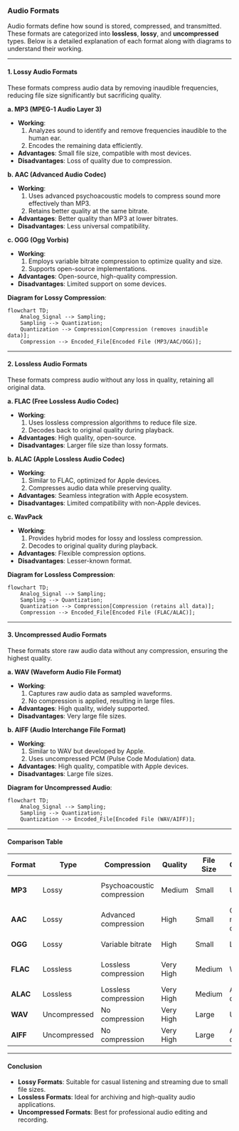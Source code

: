 ### **Audio Formats**

Audio formats define how sound is stored, compressed, and transmitted. These formats are categorized into **lossless**, **lossy**, and **uncompressed** types. Below is a detailed explanation of each format along with diagrams to understand their working.

---

#### **1. Lossy Audio Formats**
These formats compress audio data by removing inaudible frequencies, reducing file size significantly but sacrificing quality.

**a. MP3 (MPEG-1 Audio Layer 3)**  
- **Working**:  
  1. Analyzes sound to identify and remove frequencies inaudible to the human ear.  
  2. Encodes the remaining data efficiently.  
- **Advantages**: Small file size, compatible with most devices.  
- **Disadvantages**: Loss of quality due to compression.

**b. AAC (Advanced Audio Codec)**  
- **Working**:  
  1. Uses advanced psychoacoustic models to compress sound more effectively than MP3.  
  2. Retains better quality at the same bitrate.  
- **Advantages**: Better quality than MP3 at lower bitrates.  
- **Disadvantages**: Less universal compatibility.

**c. OGG (Ogg Vorbis)**  
- **Working**:  
  1. Employs variable bitrate compression to optimize quality and size.  
  2. Supports open-source implementations.  
- **Advantages**: Open-source, high-quality compression.  
- **Disadvantages**: Limited support on some devices.

**Diagram for Lossy Compression**:  
```mermaid
flowchart TD;
    Analog_Signal --> Sampling;
    Sampling --> Quantization;
    Quantization --> Compression[Compression (removes inaudible data)];
    Compression --> Encoded_File[Encoded File (MP3/AAC/OGG)];
```

---

#### **2. Lossless Audio Formats**
These formats compress audio without any loss in quality, retaining all original data.

**a. FLAC (Free Lossless Audio Codec)**  
- **Working**:  
  1. Uses lossless compression algorithms to reduce file size.  
  2. Decodes back to original quality during playback.  
- **Advantages**: High quality, open-source.  
- **Disadvantages**: Larger file size than lossy formats.

**b. ALAC (Apple Lossless Audio Codec)**  
- **Working**:  
  1. Similar to FLAC, optimized for Apple devices.  
  2. Compresses audio data while preserving quality.  
- **Advantages**: Seamless integration with Apple ecosystem.  
- **Disadvantages**: Limited compatibility with non-Apple devices.

**c. WavPack**  
- **Working**:  
  1. Provides hybrid modes for lossy and lossless compression.  
  2. Decodes to original quality during playback.  
- **Advantages**: Flexible compression options.  
- **Disadvantages**: Lesser-known format.

**Diagram for Lossless Compression**:  
```mermaid
flowchart TD;
    Analog_Signal --> Sampling;
    Sampling --> Quantization;
    Quantization --> Compression[Compression (retains all data)];
    Compression --> Encoded_File[Encoded File (FLAC/ALAC)];
```

---

#### **3. Uncompressed Audio Formats**
These formats store raw audio data without any compression, ensuring the highest quality.

**a. WAV (Waveform Audio File Format)**  
- **Working**:  
  1. Captures raw audio data as sampled waveforms.  
  2. No compression is applied, resulting in large files.  
- **Advantages**: High quality, widely supported.  
- **Disadvantages**: Very large file sizes.

**b. AIFF (Audio Interchange File Format)**  
- **Working**:  
  1. Similar to WAV but developed by Apple.  
  2. Uses uncompressed PCM (Pulse Code Modulation) data.  
- **Advantages**: High quality, compatible with Apple devices.  
- **Disadvantages**: Large file sizes.

**Diagram for Uncompressed Audio**:  
```mermaid
flowchart TD;
    Analog_Signal --> Sampling;
    Sampling --> Quantization;
    Quantization --> Encoded_File[Encoded File (WAV/AIFF)];
```

---

#### **Comparison Table**

| **Format**  | **Type**        | **Compression**            | **Quality**     | **File Size**     | **Compatibility**        | **Applications**              |
|-------------|-----------------|----------------------------|-----------------|-------------------|--------------------------|--------------------------------|
| **MP3**     | Lossy           | Psychoacoustic compression | Medium          | Small             | Universal                | Streaming, music downloads    |
| **AAC**     | Lossy           | Advanced compression       | High            | Small             | Common on modern devices | Streaming, mobile devices     |
| **OGG**     | Lossy           | Variable bitrate           | High            | Small             | Limited                  | Open-source audio             |
| **FLAC**    | Lossless        | Lossless compression       | Very High       | Medium            | Wide                     | Archiving, high-fidelity audio|
| **ALAC**    | Lossless        | Lossless compression       | Very High       | Medium            | Apple devices            | High-quality audio on iOS     |
| **WAV**     | Uncompressed    | No compression             | Very High       | Large             | Universal                | Professional recording        |
| **AIFF**    | Uncompressed    | No compression             | Very High       | Large             | Apple devices            | Professional recording        |

---

#### **Conclusion**
- **Lossy Formats**: Suitable for casual listening and streaming due to small file sizes.  
- **Lossless Formats**: Ideal for archiving and high-quality audio applications.  
- **Uncompressed Formats**: Best for professional audio editing and recording.  

